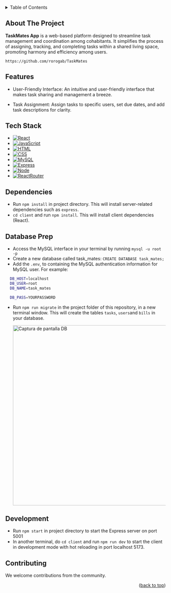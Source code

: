 <a name="readme-top"></a>

<!-- TABLE OF CONTENTS -->

<details>
  <summary>Table of Contents</summary>
  <ol>
    <li>
      <a href="#about-the-project">About The Project</a>
    </li>
    <li>
      <a href="#features">Features</a>
    </li>
    <li>
      <a href="#tech-stack">Tech Stack</a>
    </li>
    <li>
      <a href="#dependencies">Dependencies</a>
    </li>
    <li>
      <a href="#database-prep">Database Prep</a>
    </li>
    <li>
      <a href="#development">Development</a>
    </li>
    <li>
      <a href="#contributing">Contributing</a>
    </li>

  </ol>
</details>

## About The Project

<strong>TaskMates App</strong> is a web-based platform designed to streamline task management and coordination among cohabitants. It simplifies the process of assigning, tracking, and completing tasks within a shared living space, promoting harmony and efficiency among users.

`https://github.com/rorogab/TaskMates`

## Features

- User-Friendly Interface: An intuitive and user-friendly interface that makes task sharing and management a breeze.

- Task Assignment: Assign tasks to specific users, set due dates, and add task descriptions for clarity.

<!-- - Real-Time Updates: Receive real-time notifications and updates when tasks are completed or modified. -->

<!-- - Task History: Maintain a history of completed tasks for reference and accountability. -->

<!-- - Responsive Design: Accessible on various devices, including smartphones, tablets, and desktops. -->

## Tech Stack

- [![React](https://img.shields.io/badge/React-20232A?style=for-the-badge&logo=react&logoColor=61DAFB)](https://reactjs.org/)
- [![JavaScript](https://img.shields.io/badge/JavaScript-323330?style=for-the-badge&logo=javascript&logoColor=F7DF1E)]()
- [![HTML](https://img.shields.io/badge/HTML5-E34F26?style=for-the-badge&logo=html5&logoColor=white)]()
- [![CSS](https://img.shields.io/badge/CSS3-1572B6?style=for-the-badge&logo=css3&logoColor=white)]()
- [![MySQL](https://img.shields.io/badge/MySQL-005C84?style=for-the-badge&logo=mysql&logoColor=white)](https://www.mysql.com/)
- [![Express](https://img.shields.io/badge/Express%20js-000000?style=for-the-badge&logo=express&logoColor=white)]()
- [![Node](https://img.shields.io/badge/Node%20js-339933?style=for-the-badge&logo=nodedotjs&logoColor=white)]()
- [![ReactRouter](https://img.shields.io/badge/React_Router-CA4245?style=for-the-badge&logo=react-router&logoColor=white)]()

## Dependencies

- Run `npm install` in project directory. This will install server-related dependencies such as `express`.
- `cd client` and run `npm install`. This will install client dependencies (React).
<!-- - Run `npm install react-router-dom` in the client dependecies.
- Run `npm install axios`. This will be installed in the client dependecies.
- Run `npm install jsonwebtoken bcrypt` in project directory. -->

## Database Prep

- Access the MySQL interface in your terminal by running `mysql -u root -p`
- Create a new database called task_mates: `CREATE DATABASE task_mates;`
- Add the `.env`, to containing the MySQL authentication information for MySQL user. For example:

```bash
  DB_HOST=localhost
  DB_USER=root
  DB_NAME=task_mates

  DB_PASS=YOURPASSWORD
```

- Run `npm run migrate` in the project folder of this repository, in a new terminal window. This will create the tables `tasks`, `users`and `bills` in your database.
  

  <img width="566" alt="Captura de pantalla DB" src="https://github.com/rorogab/TaskMates/assets/92514975/d4ea2408-3044-489e-b569-6e183cd309bb">

## Development

- Run `npm start` in project directory to start the Express server on port 5001
- In another terminal, do `cd client` and run `npm run dev` to start the client in development mode with hot reloading in port localhost 5173.

## Contributing

We welcome contributions from the community.

<p align="right">(<a href="#readme-top">back to top</a>)</p>
